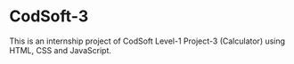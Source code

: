 # CodSoft-3
This is an internship project of CodSoft Level-1 Project-3 (Calculator) using HTML, CSS and JavaScript.
